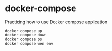 # docker-compose
Practicing how to use Docker compose application


```
docker compose up
docker compose down
docker compose ps
docker compose wen env
```